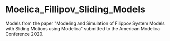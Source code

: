 # Moelica_Fillipov_Sliding_Models
Models from the paper "Modeling and Simulation of Filippov System Models with Sliding Motions using Modelica" submitted to the American Modelica Conference 2020.
